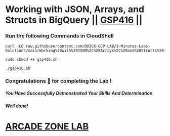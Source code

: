 # Working with JSON, Arrays, and Structs in BigQuery || [GSP416](https://www.cloudskillsboost.google/focuses/3696?parent=catalog) ||


### Run the following Commands in CloudShell
```
curl -LO raw.githubusercontent.com/QUICK-GCP-LAB/2-Minutes-Labs-Solutions/main/Working%20with%20JSON%2C%20Arrays%2C%20and%20Structs%20in%20BigQuery/gsp416.sh

sudo chmod +x gsp416.sh

./gsp416.sh
```

### Congratulations 🎉 for completing the Lab !

##### *You Have Successfully Demonstrated Your Skills And Determination.*

#### *Well done!*


# [ARCADE ZONE LAB](https://www.youtube.com/@arcadezonelab)
